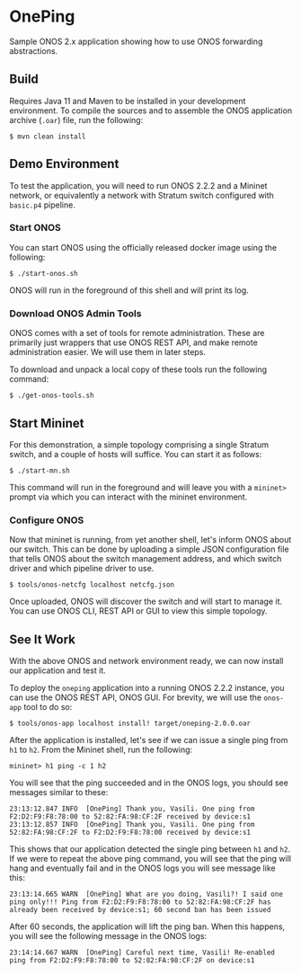 # OnePing
Sample ONOS 2.x application showing how to use ONOS forwarding abstractions.

## Build
Requires Java 11 and Maven to be installed in your development environment.
To compile the sources and to assemble the ONOS application archive (`.oar`) file, run the following:
```
$ mvn clean install
```

## Demo Environment
To test the application, you will need to run ONOS 2.2.2 and a Mininet network,
 or equivalently a network with Stratum switch configured with `basic.p4` pipeline.

### Start ONOS
You can start ONOS using the officially released docker image using the following:
```
$ ./start-onos.sh
```
ONOS will run in the foreground of this shell and will print its log.

### Download ONOS Admin Tools
ONOS comes with a set of tools for remote administration. These are primarily just wrappers
that use ONOS REST API, and make remote administration easier. We will use them in later steps.

To download and unpack a local copy of these tools run the following command:
```
$ ./get-onos-tools.sh
```

## Start Mininet
For this demonstration, a simple topology comprising a single Stratum switch,
and a couple of hosts will suffice. You can start it as follows:
```
$ ./start-mn.sh
```
This command will run in the foreground and will leave you with a `mininet>` prompt
via which you can interact with the mininet environment.

### Configure ONOS
Now that mininet is running, from yet another shell, let's inform ONOS about our
switch. This can be done by uploading a simple JSON configuration file that tells ONOS
about the switch management address, and which switch driver and which pipeline driver
to use.
```
$ tools/onos-netcfg localhost netcfg.json
```
Once uploaded, ONOS will discover the switch and will start to manage it. You can use
ONOS CLI, REST API or GUI to view this simple topology.

## See It Work
With the above ONOS and network environment ready, we can now install our application and test it.

To deploy the `oneping` application into a running ONOS 2.2.2 instance, you can use the
ONOS REST API, ONOS GUI. For brevity, we will use the `onos-app` tool to do so:
```
$ tools/onos-app localhost install! target/oneping-2.0.0.oar
```

After the application is installed, let's see if we can issue a single ping from `h1` to `h2`.
From the Mininet shell, run the following:
```
mininet> h1 ping -c 1 h2
```

You will see that the ping succeeded and in the ONOS logs, you should see messages similar to these:
```
23:13:12.847 INFO  [OnePing] Thank you, Vasili. One ping from F2:D2:F9:F8:78:00 to 52:82:FA:98:CF:2F received by device:s1
23:13:12.857 INFO  [OnePing] Thank you, Vasili. One ping from 52:82:FA:98:CF:2F to F2:D2:F9:F8:78:00 received by device:s1
``` 

This shows that our application detected the single ping between `h1` and `h2`.
If we were to repeat the above ping command, you will see that the ping will hang and eventually fail
and in the ONOS logs you will see message like this:
```
23:13:14.665 WARN  [OnePing] What are you doing, Vasili?! I said one ping only!!! Ping from F2:D2:F9:F8:78:00 to 52:82:FA:98:CF:2F has already been received by device:s1; 60 second ban has been issued
```
After 60 seconds, the application will lift the ping ban. When this happens, 
you will see the following message in the ONOS logs:
```
23:14:14.667 WARN  [OnePing] Careful next time, Vasili! Re-enabled ping from F2:D2:F9:F8:78:00 to 52:82:FA:98:CF:2F on device:s1
```
